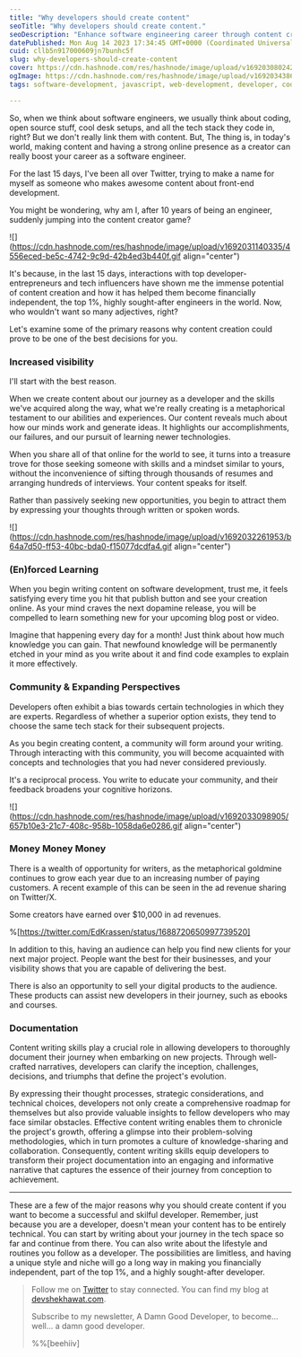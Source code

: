 ```yaml
---
title: "Why developers should create content"
seoTitle: "Why developers should create content."
seoDescription: "Enhance software engineering career through content creation: gain visibility, solidify learning, broaden perspectives, monetize, and hone documentati..."
datePublished: Mon Aug 14 2023 17:34:45 GMT+0000 (Coordinated Universal Time)
cuid: cllb5n917000609jn7bunhc5f
slug: why-developers-should-create-content
cover: https://cdn.hashnode.com/res/hashnode/image/upload/v1692030802422/33ff9a6c-8ca7-4835-8a1b-feccfb489b60.png
ogImage: https://cdn.hashnode.com/res/hashnode/image/upload/v1692034386806/b902439a-8397-4bd6-b1d8-6dd62abd175d.png
tags: software-development, javascript, web-development, developer, coding

---
```


So, when we think about software engineers, we usually think about coding, open source stuff, cool desk setups, and all the tech stack they code in, right? But we don't really link them with content. But, The thing is, in today's world, making content and having a strong online presence as a creator can really boost your career as a software engineer.

For the last 15 days, I've been all over Twitter, trying to make a name for myself as someone who makes awesome content about front-end development.

You might be wondering, why am I, after 10 years of being an engineer, suddenly jumping into the content creator game?

![](https://cdn.hashnode.com/res/hashnode/image/upload/v1692031140335/4556eced-be5c-4742-9c9d-42b4ed3b440f.gif align="center")

It's because, in the last 15 days, interactions with top developer-entrepreneurs and tech influencers have shown me the immense potential of content creation and how it has helped them become financially independent, the top 1%, highly sought-after engineers in the world. Now, who wouldn't want so many adjectives, right?

Let's examine some of the primary reasons why content creation could prove to be one of the best decisions for you.

### Increased visibility

I'll start with the best reason.

When we create content about our journey as a developer and the skills we've acquired along the way, what we're really creating is a metaphorical testament to our abilities and experiences. Our content reveals much about how our minds work and generate ideas. It highlights our accomplishments, our failures, and our pursuit of learning newer technologies.

When you share all of that online for the world to see, it turns into a treasure trove for those seeking someone with skills and a mindset similar to yours, without the inconvenience of sifting through thousands of resumes and arranging hundreds of interviews. Your content speaks for itself.

Rather than passively seeking new opportunities, you begin to attract them by expressing your thoughts through written or spoken words.

![](https://cdn.hashnode.com/res/hashnode/image/upload/v1692032261953/b64a7d50-ff53-40bc-bda0-f15077dcdfa4.gif align="center")

### (En)forced Learning

When you begin writing content on software development, trust me, it feels satisfying every time you hit that publish button and see your creation online. As your mind craves the next dopamine release, you will be compelled to learn something new for your upcoming blog post or video.

Imagine that happening every day for a month! Just think about how much knowledge you can gain. That newfound knowledge will be permanently etched in your mind as you write about it and find code examples to explain it more effectively.

### Community & Expanding Perspectives

Developers often exhibit a bias towards certain technologies in which they are experts. Regardless of whether a superior option exists, they tend to choose the same tech stack for their subsequent projects.

As you begin creating content, a community will form around your writing. Through interacting with this community, you will become acquainted with concepts and technologies that you had never considered previously.

It's a reciprocal process. You write to educate your community, and their feedback broadens your cognitive horizons.

![](https://cdn.hashnode.com/res/hashnode/image/upload/v1692033098905/657b10e3-21c7-408c-958b-1058da6e0286.gif align="center")

### Money Money Money

There is a wealth of opportunity for writers, as the metaphorical goldmine continues to grow each year due to an increasing number of paying customers. A recent example of this can be seen in the ad revenue sharing on Twitter/X.

Some creators have earned over $10,000 in ad revenues.

%[https://twitter.com/EdKrassen/status/1688720650997739520] 

In addition to this, having an audience can help you find new clients for your next major project. People want the best for their businesses, and your visibility shows that you are capable of delivering the best.

There is also an opportunity to sell your digital products to the audience. These products can assist new developers in their journey, such as ebooks and courses.

### **Documentation**

Content writing skills play a crucial role in allowing developers to thoroughly document their journey when embarking on new projects. Through well-crafted narratives, developers can clarify the inception, challenges, decisions, and triumphs that define the project's evolution.

By expressing their thought processes, strategic considerations, and technical choices, developers not only create a comprehensive roadmap for themselves but also provide valuable insights to fellow developers who may face similar obstacles. Effective content writing enables them to chronicle the project's growth, offering a glimpse into their problem-solving methodologies, which in turn promotes a culture of knowledge-sharing and collaboration. Consequently, content writing skills equip developers to transform their project documentation into an engaging and informative narrative that captures the essence of their journey from conception to achievement.

---

These are a few of the major reasons why you should create content if you want to become a successful and skilful developer. Remember, just because you are a developer, doesn't mean your content has to be entirely technical. You can start by writing about your journey in the tech space so far and continue from there. You can also write about the lifestyle and routines you follow as a developer. The possibilities are limitless, and having a unique style and niche will go a long way in making you financially independent, part of the top 1%, and a highly sought-after developer.

> Follow me on [Twitter](https://twitter.com/devcodesthings) to stay connected. You can find my blog at [devshekhawat.com](https://devshekhawat.com).
> 
> Subscribe to my newsletter, A Damn Good Developer, to become... well... a damn good developer.
> 
> %%[beehiiv]